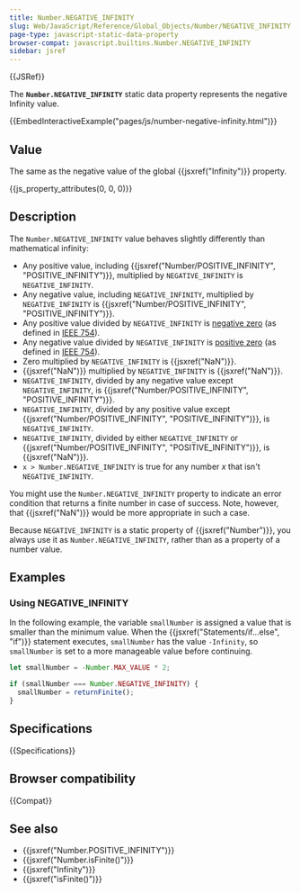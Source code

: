 ```yaml
---
title: Number.NEGATIVE_INFINITY
slug: Web/JavaScript/Reference/Global_Objects/Number/NEGATIVE_INFINITY
page-type: javascript-static-data-property
browser-compat: javascript.builtins.Number.NEGATIVE_INFINITY
sidebar: jsref
---
```


{{JSRef}}

The **`Number.NEGATIVE_INFINITY`** static data property represents the negative Infinity value.

{{EmbedInteractiveExample("pages/js/number-negative-infinity.html")}}

## Value

The same as the negative value of the global {{jsxref("Infinity")}} property.

{{js_property_attributes(0, 0, 0)}}

## Description

The `Number.NEGATIVE_INFINITY` value behaves slightly differently than mathematical infinity:

- Any positive value, including {{jsxref("Number/POSITIVE_INFINITY", "POSITIVE_INFINITY")}}, multiplied by `NEGATIVE_INFINITY` is `NEGATIVE_INFINITY`.
- Any negative value, including `NEGATIVE_INFINITY`, multiplied by `NEGATIVE_INFINITY` is {{jsxref("Number/POSITIVE_INFINITY", "POSITIVE_INFINITY")}}.
- Any positive value divided by `NEGATIVE_INFINITY` is [negative zero](https://en.wikipedia.org/wiki/Signed_zero) (as defined in [IEEE 754](https://en.wikipedia.org/wiki/IEEE_754)).
- Any negative value divided by `NEGATIVE_INFINITY` is [positive zero](https://en.wikipedia.org/wiki/Signed_zero) (as defined in [IEEE 754](https://en.wikipedia.org/wiki/IEEE_754)).
- Zero multiplied by `NEGATIVE_INFINITY` is {{jsxref("NaN")}}.
- {{jsxref("NaN")}} multiplied by `NEGATIVE_INFINITY` is {{jsxref("NaN")}}.
- `NEGATIVE_INFINITY`, divided by any negative value except `NEGATIVE_INFINITY`, is {{jsxref("Number/POSITIVE_INFINITY", "POSITIVE_INFINITY")}}.
- `NEGATIVE_INFINITY`, divided by any positive value except {{jsxref("Number/POSITIVE_INFINITY", "POSITIVE_INFINITY")}}, is `NEGATIVE_INFINITY`.
- `NEGATIVE_INFINITY`, divided by either `NEGATIVE_INFINITY` or {{jsxref("Number/POSITIVE_INFINITY", "POSITIVE_INFINITY")}}, is {{jsxref("NaN")}}.
- `x > Number.NEGATIVE_INFINITY` is true for any number _x_ that isn't `NEGATIVE_INFINITY`.

You might use the `Number.NEGATIVE_INFINITY` property to indicate an error condition that returns a finite number in case of success. Note, however, that {{jsxref("NaN")}} would be more appropriate in such a case.

Because `NEGATIVE_INFINITY` is a static property of {{jsxref("Number")}}, you always use it as `Number.NEGATIVE_INFINITY`, rather than as a property of a number value.

## Examples

### Using NEGATIVE_INFINITY

In the following example, the variable `smallNumber` is assigned a value that is smaller than the minimum value. When the {{jsxref("Statements/if...else", "if")}} statement executes, `smallNumber` has the value `-Infinity`, so `smallNumber` is set to a more manageable value before continuing.

```js
let smallNumber = -Number.MAX_VALUE * 2;

if (smallNumber === Number.NEGATIVE_INFINITY) {
  smallNumber = returnFinite();
}
```

## Specifications

{{Specifications}}

## Browser compatibility

{{Compat}}

## See also

- {{jsxref("Number.POSITIVE_INFINITY")}}
- {{jsxref("Number.isFinite()")}}
- {{jsxref("Infinity")}}
- {{jsxref("isFinite()")}}

